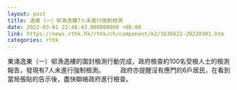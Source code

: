 ```yaml
---
layout: post
title: 逸東（一）邨漁逸樓7人未進行強制檢測
date: 2022-03-01 22:48:43.000000000 +08:00
link: https://news.rthk.hk/rthk/ch/component/k2/1636622-20220301.htm
categories: rthk
---
```


東涌逸東（一）邨漁逸樓的圍封檢測行動完成，政府檢查約100名受檢人士的檢測報告，發現有7人未進行強制檢測。
　　 
政府亦提醒沒有應門的6戶居民，在看到當局張貼的告示後，盡快聯絡政府進行檢查。
